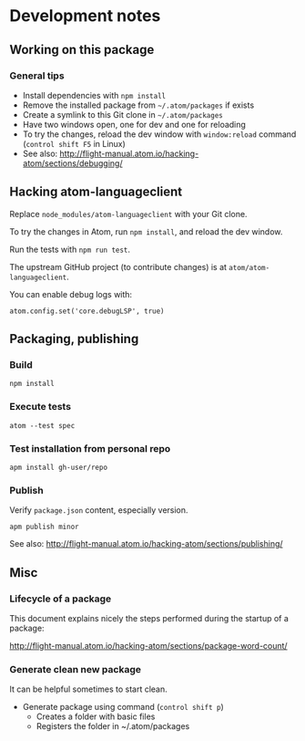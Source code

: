 Development notes
=================

Working on this package
-----------------------

### General tips

- Install dependencies with `npm install`
- Remove the installed package from `~/.atom/packages` if exists
- Create a symlink to this Git clone in `~/.atom/packages`
- Have two windows open, one for dev and one for reloading
- To try the changes, reload the dev window with `window:reload` command (`control shift F5` in Linux)
- See also: http://flight-manual.atom.io/hacking-atom/sections/debugging/

Hacking atom-languageclient
---------------------------

Replace `node_modules/atom-languageclient` with your Git clone.

To try the changes in Atom, run `npm install`, and reload the dev window.

Run the tests with `npm run test`.

The upstream GitHub project (to contribute changes) is at `atom/atom-languageclient`.

You can enable debug logs with:

    atom.config.set('core.debugLSP', true)

Packaging, publishing
---------------------

### Build

    npm install

### Execute tests

    atom --test spec

### Test installation from personal repo

    apm install gh-user/repo

### Publish

Verify `package.json` content, especially version.

    apm publish minor

See also: http://flight-manual.atom.io/hacking-atom/sections/publishing/

Misc
----

### Lifecycle of a package

This document explains nicely the steps performed during the startup of a package:

http://flight-manual.atom.io/hacking-atom/sections/package-word-count/

### Generate clean new package

It can be helpful sometimes to start clean.

- Generate package using command (`control shift p`)
  - Creates a folder with basic files
  - Registers the folder in ~/.atom/packages

